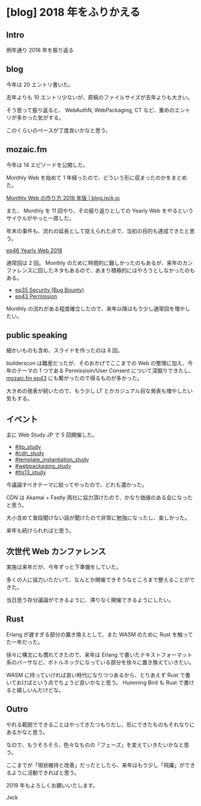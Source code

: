 # [blog] 2018 年をふりかえる

## Intro

例年通り 2018 年を振り返る


## blog

今年は 20 エントリ書いた。

去年よりも 10 エントリ少ないが、原稿のファイルサイズが去年よりも大きい。

そう思って振り返ると、 WebAuthN, WebPackaging, CT など、重めのエントリが多かった気がする。

このくらいのペースが丁度良いかなと思う。


## mozaic.fm

今年は 14 エピソードを公開した。

Monthly Web を始めて 1 年経ったので、どういう形に収まったのかをまとめた。

[Monthly Web の作り方 2018 年版 \| blog.jxck.io](https://blog.jxck.io/entries/2018-07-18/how-to-logging-monthly-web.html)

また、 Monthly を 11 回やり、その振り返りとしての Yearly Web をやるというサイクルがやっと一周した。

年末の事件も、流れの延長として捉えられた点で、当初の目的も達成できたと思う。

[ep46 Yearly Web 2018](https://mozaic.fm/episodes/46/yearly-web-2018.html)

通常回は 2 回。 Monthly のために時間的に難しかったのもあるが、来年のカンファレンスに回したネタもあるので、あまり積極的にはやろうとしなかったのもある。

- [ep35 Security (Bug Bounty)](https://mozaic.fm/episodes/35/security-bugbounty.html)
- [ep43 Permission](https://mozaic.fm/episodes/43/permission.html)

Monthly の流れがある程度確立したので、来年以降はもう少し通常回を増やしたい。


## public speaking

細かいものも含め、スライドを作ったのは 8 回。

builderscon は難産だったが、そのおかげでここまでの Web の整理に加え、今年のテーマの 1 つである Permissioin/User Consent について深掘りできたし、 [mozaic.fm ep43](https://mozaic.fm/episodes/43/permission.html) にも繋がったので得るものが多かった。

大きめの発表が続いたので、もう少し LT とかカジュアル目な発表も増やしたい気もする。


## イベント

主に Web Study JP で 5 回開催した。

- [#itp_study](https://web-study.connpass.com/event/84158/)
- [#cdn_study](https://http2study.connpass.com/event/81469/)
- [#template_instantiation_study](https://web-study.connpass.com/event/80198/)
- [#webpackaging_study](https://web-study.connpass.com/event/78978/)
- [#tls13_study](https://http2study.connpass.com/event/77498/)

今議論すべきテーマに絞ってやったので、どれも濃かった。

CDN は Akamai + Fastly 両社に協力頂けたので、かなり価値のある会になったと思う。

大小含めて普段聞けない話が聞けたので非常に勉強になったし、楽しかった。

来年も続けられればと思う。


## 次世代 Web カンファレンス

実施は来年だが、今年ずっと下準備をしていた。

多くの人に協力いただいて、なんとか開催できそうなところまで整えることができた。

当日思う存分議論ができるように、滞りなく開催できるようにしたい。


## Rust

Erlang が遅すぎる部分の置き換えとして、また WASM のために Rust を触ってた一年だった。

徐々に構文にも慣れてきたので、来年は Erlang で書いたテキストフォーマット系のパーサなど、ボトルネックになっている部分を徐々に置き換えていきたい。

WASM に持っていければ良い時代になりつつあるから、とりあえず Rust で書いておけばという点でちょうど良いかなと思う。 Humming Bird も Rust で書けると嬉しいんだけどな。


## Outro

やれる範囲でできることはやってきたつもりだし、形にできたものもそれなりにあるかなと思う。

なので、もうそろそろ、色々なものの「フェーズ」を変えていきたいかなと思う。

ここまでが「現状維持と改善」だったとしたら、来年はもう少し「飛躍」ができるように活動できればと思う。

2019 年もよろしくお願いいたします。


Jxck
